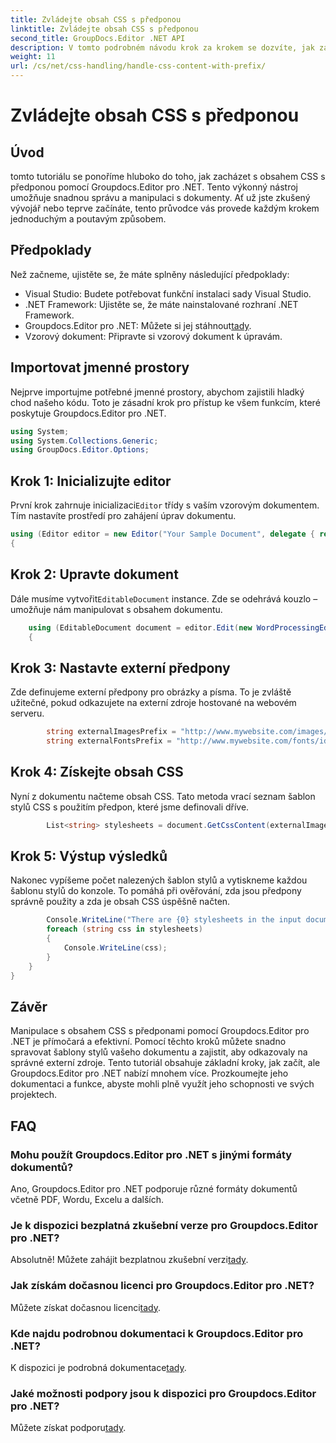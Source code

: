 ```yaml
---
title: Zvládejte obsah CSS s předponou
linktitle: Zvládejte obsah CSS s předponou
second_title: GroupDocs.Editor .NET API
description: V tomto podrobném návodu krok za krokem se dozvíte, jak zacházet s obsahem CSS s předponou pomocí Groupdocs.Editor pro .NET. Ideální pro vývojáře všech úrovní.
weight: 11
url: /cs/net/css-handling/handle-css-content-with-prefix/
---
```


# Zvládejte obsah CSS s předponou

## Úvod
tomto tutoriálu se ponoříme hluboko do toho, jak zacházet s obsahem CSS s předponou pomocí Groupdocs.Editor pro .NET. Tento výkonný nástroj umožňuje snadnou správu a manipulaci s dokumenty. Ať už jste zkušený vývojář nebo teprve začínáte, tento průvodce vás provede každým krokem jednoduchým a poutavým způsobem.
## Předpoklady
Než začneme, ujistěte se, že máte splněny následující předpoklady:
- Visual Studio: Budete potřebovat funkční instalaci sady Visual Studio.
- .NET Framework: Ujistěte se, že máte nainstalované rozhraní .NET Framework.
-  Groupdocs.Editor pro .NET: Můžete si jej stáhnout[tady](https://releases.groupdocs.com/editor/net/).
- Vzorový dokument: Připravte si vzorový dokument k úpravám.
## Importovat jmenné prostory
Nejprve importujme potřebné jmenné prostory, abychom zajistili hladký chod našeho kódu. Toto je zásadní krok pro přístup ke všem funkcím, které poskytuje Groupdocs.Editor pro .NET.
```csharp
using System;
using System.Collections.Generic;
using GroupDocs.Editor.Options;
```
## Krok 1: Inicializujte editor
 První krok zahrnuje inicializaci`Editor` třídy s vaším vzorovým dokumentem. Tím nastavíte prostředí pro zahájení úprav dokumentu.
```csharp
using (Editor editor = new Editor("Your Sample Document", delegate { return new WordProcessingLoadOptions(); }))
{
```
## Krok 2: Upravte dokument
Dále musíme vytvořit`EditableDocument` instance. Zde se odehrává kouzlo – umožňuje nám manipulovat s obsahem dokumentu.
```csharp
    using (EditableDocument document = editor.Edit(new WordProcessingEditOptions()))
    {
```
## Krok 3: Nastavte externí předpony
Zde definujeme externí předpony pro obrázky a písma. To je zvláště užitečné, pokud odkazujete na externí zdroje hostované na webovém serveru.
```csharp
        string externalImagesPrefix = "http://www.mywebsite.com/images/id=";
        string externalFontsPrefix = "http://www.mywebsite.com/fonts/id=";
```
## Krok 4: Získejte obsah CSS
Nyní z dokumentu načteme obsah CSS. Tato metoda vrací seznam šablon stylů CSS s použitím předpon, které jsme definovali dříve.
```csharp
        List<string> stylesheets = document.GetCssContent(externalImagesPrefix, externalFontsPrefix);
```
## Krok 5: Výstup výsledků
Nakonec vypíšeme počet nalezených šablon stylů a vytiskneme každou šablonu stylů do konzole. To pomáhá při ověřování, zda jsou předpony správně použity a zda je obsah CSS úspěšně načten.
```csharp
        Console.WriteLine("There are {0} stylesheets in the input document", stylesheets.Count);
        foreach (string css in stylesheets)
        {
            Console.WriteLine(css);
        }
    }
}
```
## Závěr
Manipulace s obsahem CSS s předponami pomocí Groupdocs.Editor pro .NET je přímočará a efektivní. Pomocí těchto kroků můžete snadno spravovat šablony stylů vašeho dokumentu a zajistit, aby odkazovaly na správné externí zdroje. Tento tutoriál obsahuje základní kroky, jak začít, ale Groupdocs.Editor pro .NET nabízí mnohem více. Prozkoumejte jeho dokumentaci a funkce, abyste mohli plně využít jeho schopnosti ve svých projektech.
## FAQ
### Mohu použít Groupdocs.Editor pro .NET s jinými formáty dokumentů?
Ano, Groupdocs.Editor pro .NET podporuje různé formáty dokumentů včetně PDF, Wordu, Excelu a dalších.
### Je k dispozici bezplatná zkušební verze pro Groupdocs.Editor pro .NET?
 Absolutně! Můžete zahájit bezplatnou zkušební verzi[tady](https://releases.groupdocs.com/).
### Jak získám dočasnou licenci pro Groupdocs.Editor pro .NET?
 Můžete získat dočasnou licenci[tady](https://purchase.groupdocs.com/temporary-license/).
### Kde najdu podrobnou dokumentaci k Groupdocs.Editor pro .NET?
 K dispozici je podrobná dokumentace[tady](https://tutorials.groupdocs.com/editor/net/).
### Jaké možnosti podpory jsou k dispozici pro Groupdocs.Editor pro .NET?
 Můžete získat podporu[tady](https://forum.groupdocs.com/c/editor/20).